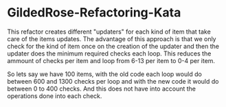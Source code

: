 # GildedRose-Refactoring-Kata

This refactor creates different "updaters" for each kind of item that take care of the items updates. The advantage of this approach is that we only check for the kind of item once on the creation of the updater and then the updater does the minimum required checks each loop. This reduces the ammount of checks per item and loop from 6-13 per item to 0-4 per item.

So lets say we have 100 items, with the old code each loop would do between 600 and 1300 checks per loop and with the new code it would do between 0 to 400 checks. And this does not have into account the operations done into each check.
